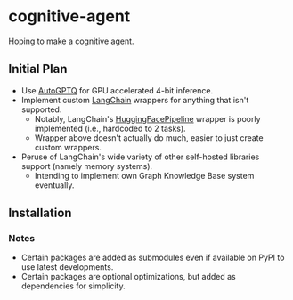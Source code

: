 # cognitive-agent

Hoping to make a cognitive agent.

## Initial Plan

- Use [AutoGPTQ](https://github.com/PanQiWei/AutoGPTQ) for GPU accelerated 4-bit inference.
- Implement custom [LangChain](https://github.com/hwchase17/langchain) wrappers for anything that isn't supported.
  - Notably, LangChain's [HuggingFacePipeline](https://python.langchain.com/en/latest/reference/modules/llms.html#langchain.llms.HuggingFacePipeline) wrapper is poorly implemented (i.e., hardcoded to 2 tasks).
  - Wrapper above doesn't actually do much, easier to just create custom wrappers.
- Peruse of LangChain's wide variety of other self-hosted libraries support (namely memory systems).
  - Intending to implement own Graph Knowledge Base system eventually.

## Installation

### Notes

- Certain packages are added as submodules even if available on PyPI to use latest developments.
- Certain packages are optional optimizations, but added as dependencies for simplicity.
